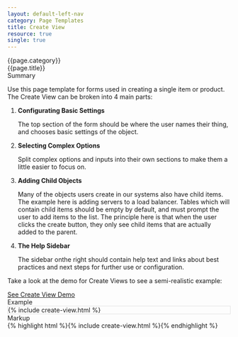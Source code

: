 ```yaml
---
layout: default-left-nav
category: Page Templates
title: Create View
resource: true
single: true
---
```

<div class="rs-detail-header">
  <div class="rs-detail-header-subtitle">{{page.category}}</div>
  <div class="rs-detail-header-title">{{page.title}}</div>
</div>
<div class="rs-detail-section">
  <div class="rs-detail-section-header">
    <div class="rs-detail-section-title">Summary</div>
  </div>
  <div class="rs-detail-section-body">
    <p>Use this page template for forms used in creating a single item or product. The Create View can be broken into 4 main parts:</p>
    <ol>
      <li>
        <strong>Configurating Basic Settings</strong>
        <p>The top section of the form should be where the user names their thing, and chooses basic settings of the object.</p>
      </li>
      <li>
        <strong>Selecting Complex Options</strong>
        <p>Split complex options and inputs into their own sections to make them a little easier to focus on.</p>
      </li>
      <li>
        <strong>Adding Child Objects</strong>
        <p>Many of the objects users create in our systems also have child items.  The example here is adding servers to a load balancer.  Tables which will contain child items should be empty by default, and must prompt the user to add items to the list.  The principle here is that when the user clicks the create button, they only see child items that are actually added to the parent.</p>
      </li>
      <li>
        <strong>The Help Sidebar</strong>
        <p>The sidebar onthe right should contain help text and links about best practices and next steps for further use or configuration.</p>
      </li>
    </ol>
    <p>Take a look at the demo for Create Views to see a semi-realistic example:</p>
    <a class="rs-btn rs-btn-primary" href="{{ site.baseurl }}/demos/create.html" target="blank">See Create View Demo</a>
  </div>
</div>
<div class="rs-detail-section">
  <div class="rs-detail-section-header">
    <div class="rs-detail-section-title">Example</div>
  </div>
  <div class="rs-detail-section-body"><div  style="border: 1px #e0e0e0 solid; position: relative;">{% include create-view.html %}</div></div>
</div>
<div class="rs-detail-section">
  <div class="rs-detail-section-header">
    <div class="rs-detail-section-title">Markup</div>
  </div>
  <div class="rs-detail-section-body">{% highlight html %}{% include create-view.html %}{% endhighlight %}</div>
</div>